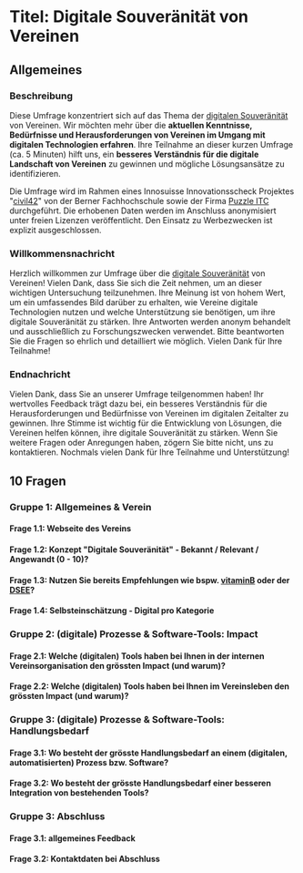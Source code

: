 # Titel: Digitale Souveränität von Vereinen 

## Allgemeines

### Beschreibung

Diese Umfrage konzentriert sich auf das Thema der [digitalen Souveränität](https://www.cio.bund.de/Webs/CIO/DE/digitale-loesungen/digitale-souveraenitaet/digitale-souveraenitaet-node.html) von Vereinen. Wir möchten mehr über die **aktuellen Kenntnisse, Bedürfnisse und Herausforderungen von Vereinen im Umgang mit digitalen Technologien erfahren**. Ihre Teilnahme an dieser kurzen Umfrage (ca. 5 Minuten) hilft uns, ein **besseres Verständnis für die digitale Landschaft von Vereinen** zu gewinnen und mögliche Lösungsansätze zu identifizieren.

Die Umfrage wird im Rahmen eines Innosuisse Innovationsscheck Projektes "[civil42](https://digital-sustainability.github.io/civil42/)" von der Berner Fachhochschule sowie der Firma [Puzzle ITC](https://www.puzzle.ch) durchgeführt. Die erhobenen Daten werden im Anschluss anonymisiert unter freien Lizenzen veröffentlicht. Den Einsatz zu Werbezwecken ist explizit ausgeschlossen.

### Willkommensnachricht

Herzlich willkommen zur Umfrage über die [digitale Souveränität](https://www.cio.bund.de/Webs/CIO/DE/digitale-loesungen/digitale-souveraenitaet/digitale-souveraenitaet-node.html) von Vereinen! Vielen Dank, dass Sie sich die Zeit nehmen, um an dieser wichtigen Untersuchung teilzunehmen. Ihre Meinung ist von hohem Wert, um ein umfassendes Bild darüber zu erhalten, wie Vereine digitale Technologien nutzen und welche Unterstützung sie benötigen, um ihre digitale Souveränität zu stärken. Ihre Antworten werden anonym behandelt und ausschließlich zu Forschungszwecken verwendet. Bitte beantworten Sie die Fragen so ehrlich und detailliert wie möglich. Vielen Dank für Ihre Teilnahme!

### Endnachricht

Vielen Dank, dass Sie an unserer Umfrage teilgenommen haben! Ihr wertvolles Feedback trägt dazu bei, ein besseres Verständnis für die Herausforderungen und Bedürfnisse von Vereinen im digitalen Zeitalter zu gewinnen. Ihre Stimme ist wichtig für die Entwicklung von Lösungen, die Vereinen helfen können, ihre digitale Souveränität zu stärken. Wenn Sie weitere Fragen oder Anregungen haben, zögern Sie bitte nicht, uns zu kontaktieren. Nochmals vielen Dank für Ihre Teilnahme und Unterstützung!

## 10 Fragen 

### Gruppe 1: Allgemeines & Verein

#### Frage 1.1: Webseite des Vereins

#### Frage 1.2: Konzept "Digitale Souveränität" - Bekannt / Relevant / Angewandt (0 - 10)?

#### Frage 1.3: Nutzen Sie bereits Empfehlungen wie bspw. [vitaminB](https://vitamineb.ch/digital/) oder der [DSEE](https://www.deutsche-stiftung-engagement-und-ehrenamt.de/opensource-tools/)?

#### Frage 1.4: Selbsteinschätzung - Digital pro Kategorie

### Gruppe 2: (digitale) Prozesse & Software-Tools: Impact

#### Frage 2.1: Welche (digitalen) Tools haben bei Ihnen in der internen Vereinsorganisation den grössten Impact (und warum)?

#### Frage 2.2: Welche (digitalen) Tools haben bei Ihnen im Vereinsleben den grössten Impact (und warum)?

### Gruppe 3: (digitale) Prozesse & Software-Tools: Handlungsbedarf

#### Frage 3.1: Wo besteht der grösste Handlungsbedarf an einem (digitalen, automatisierten) Prozess bzw. Software?

#### Frage 3.2: Wo besteht der grösste Handlungsbedarf einer besseren Integration von bestehenden Tools?

### Gruppe 3: Abschluss

#### Frage 3.1: allgemeines Feedback

#### Frage 3.2: Kontaktdaten bei Abschluss
